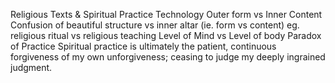 Religious Texts & Spiritual Practice
Technology
Outer form vs Inner Content
Confusion of beautiful structure vs inner altar (ie. form vs content) eg. religious ritual vs religious teaching
Level of Mind vs Level of body
Paradox of Practice
Spiritual practice is ultimately the patient, continuous forgiveness of my own unforgiveness; ceasing to judge my deeply ingrained judgment.